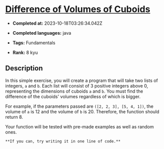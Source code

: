 # [Difference of Volumes of Cuboids](https://www.codewars.com/kata/58cb43f4256836ed95000f97)

- **Completed at:** 2023-10-18T03:26:34.042Z

- **Completed languages:** java

- **Tags:** Fundamentals

- **Rank:** 8 kyu

## Description

In this simple exercise, you will create a program that will take two lists of integers, `a` and `b`. Each list will consist of 3 positive integers above 0, representing the dimensions of cuboids `a` and `b`. You must find the difference of the cuboids' volumes regardless of which is bigger.

For example, if the parameters passed are `([2, 2, 3], [5, 4, 1])`, the volume of `a` is 12 and the volume of `b` is 20. Therefore, the function should return 8.

Your function will be tested with pre-made examples as well as random ones.
~~~if-not:cobol
**If you can, try writing it in one line of code.**
~~~
